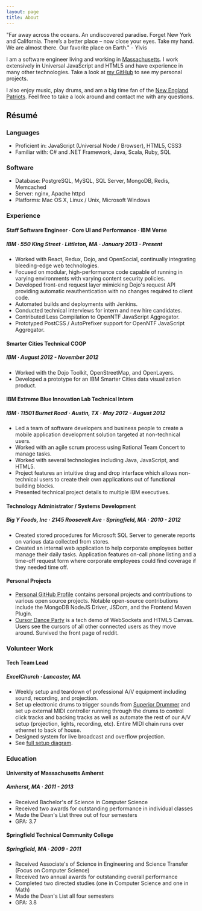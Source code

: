 ```yaml
---
layout: page
title: About
---
```


<p class="message">
  "Far away across the oceans. An undiscovered paradise. Forget New York and California. There’s a better place – now close your eyes. Take my hand. We are almost there. Our favorite place on Earth." - Ylvis
</p>

I am a software engineer living and working in [Massachusetts]. I work extensively in Universal JavaScript and HTML5 and have experience in many other technologies. Take a look at [my GitHub][github] to see my personal projects.

I also enjoy music, play drums, and am a big time fan of the [New England Patriots][ne]. Feel free to take a look around and contact me with any questions.

<div class="about-social">
  <a href="mailto:{{ site.author.email }}" title="Email"><i class="fa fa-envelope"></i></a>
  <a href="{{ site.author.github }}" title="GitHub"><i class="fa fa-github"></i></a>
  <a href="{{ site.author.twitter }}" title="Twitter"><i class="fa fa-twitter"></i></a>
  <a href="{{ site.author.linkedin }}" title="LinkedIn"><i class="fa fa-linkedin"></i></a>
</div>

## Résumé

### Languages

* Proficient in: JavaScript (Universal Node / Browser), HTML5, CSS3
* Familiar with: C# and .NET Framework, Java, Scala, Ruby, SQL

### Software

* Database: PostgreSQL, MySQL, SQL Server, MongoDB, Redis, Memcached
* Server: nginx, Apache httpd
* Platforms: Mac OS X, Linux / Unix, Microsoft Windows

### Experience

#### Staff Software Engineer &middot; Core UI and Performance &middot; IBM Verse

##### IBM &middot; 550 King Street &middot; Littleton, MA &middot; January 2013 - Present

* Worked with React, Redux, Dojo, and OpenSocial, continually integrating
  bleeding-edge web technologies.
* Focused on modular, high-performance code capable of running in varying
  environments with varying content security policies.
* Developed front-end request layer mimicking Dojo's request API providing
  automatic reauthentication with no changes required to client code.
* Automated builds and deployments with Jenkins.
* Conducted technical interviews for intern and new hire candidates.
* Contributed Less Compilation to OpenNTF JavaScript Aggregator.
* Prototyped PostCSS / AutoPrefixer support for OpenNTF JavaScript Aggregator.

#### Smarter Cities Technical COOP

##### IBM &middot; August 2012 - November 2012

* Worked with the Dojo Toolkit, OpenStreetMap, and OpenLayers.
* Developed a prototype for an IBM Smarter Cities data visualization product.

#### IBM Extreme Blue Innovation Lab Technical Intern

##### IBM &middot; 11501 Burnet Road &middot; Austin, TX &middot; May 2012 - August 2012

* Led a team of software developers and business people to create a mobile
  application development solution targeted at non-technical users.
* Worked with an agile scrum process using Rational Team Concert to manage
  tasks.
* Worked with several technologies including Java, JavaScript, and HTML5.
* Project features an intuitive drag and drop interface which allows
  non-technical users to create their own applications out of functional
  building blocks.
* Presented technical project details to multiple IBM executives.

#### Technology Administrator / Systems Development

##### Big Y Foods, Inc &middot; 2145 Roosevelt Ave &middot; Springfield, MA &middot; 2010 - 2012

* Created stored procedures for Microsoft SQL Server to generate reports on
  various data collected from stores.
* Created an internal web application to help corporate employees better
  manage their daily tasks. Application features on-call phone listing and a
  time-off request form where corporate employees could find coverage if they
  needed time off.

#### Personal Projects

* [Personal GitHub Profile][github] contains personal projects and contributions
  to various open source projects. Notable open-source contributions include
  the MongoDB NodeJS Driver, JSDom, and the Frontend Maven Plugin.
* [Cursor Dance Party][cdp] is a tech demo of WebSockets and HTML5 Canvas.
  Users see the cursors of all other connected users as they move around.
  Survived the front page of reddit.

### Volunteer Work

#### Tech Team Lead

##### ExcelChurch &middot; Lancaster, MA

* Weekly setup and teardown of professional A/V equipment including sound,
  recording, and projection.
* Set up electronic drums to trigger sounds from [Superior Drummer] and set up
  external MIDI controller running through the drums to control click tracks and
  backing tracks as well as automate the rest of our A/V setup (projection,
  lights, recording, etc). Entire MIDI chain runs over ethernet to back of
  house.
* Designed system for live broadcast and overflow projection.
* See [full setup diagram][excel-setup].

### Education

#### University of Massachusetts Amherst

##### Amherst, MA &middot; 2011 - 2013

* Received Bachelor's of Science in Computer Science
* Received two awards for outstanding performance in individual classes
* Made the Dean's List three out of four semesters
* GPA: 3.7

#### Springfield Technical Community College

##### Springfield, MA &middot; 2009 - 2011

* Received Associate's of Science in Engineering and Science Transfer (Focus
  on Computer Science)
* Received two annual awards for outstanding overall performance
* Completed two directed studies (one in Computer Science and one in Math)
* Made the Dean's List all four semesters
* GPA: 3.8

[github]: https://github.com/knpwrs "knpwrs on GitHub"
[cdp]: http://www.cursordanceparty.com/ "Cursor Dance Party"
[Massachusetts]: https://www.youtube.com/watch?v=JvUMV1N7eGM
[ne]: http://www.patriots.com/ "New England Patriots"
[Superior Drummer]: http://www.toontrack.com/product/superior-drummer-2/ "ToonTrack Superior Drummer"
[excel-setup]: {{site.baseurl}}/assets/images/excel-setup-diagram.png
